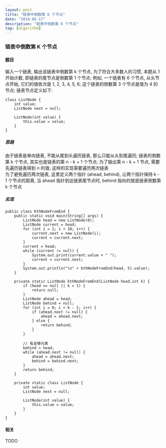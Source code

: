 ```yaml
---
layout: post
title: "链表中倒数第 K 个节点"
date: "2019-06-17"
description: "链表中倒数第 K 个节点"
tag: [algorithm]
---
```


### 链表中倒数第 K 个节点

#### 题目
输入一个链表, 输出该链表中倒数第 k 个节点, 为了符合大多数人的习惯, 本题从 1 开始计数, 即链表的尾节点是倒数第 1 个节点; 例如, 一个链表有 6 个节点, 从头节点开始, 它们的值依次是 1, 2, 3, 4, 5, 6; 这个链表的倒数第 3 个节点是值为 4 的节点; 链表节点定义如下:
```
class ListNode {
    int value;
    ListNode next = null;

    ListNode(int value) {
        this.value = value;
    }
}
```

##### 思路
由于链表是单向链表, 不能从尾到头遍历链表, 那么只能从头到尾遍历; 链表的倒数第 k 个节点, 其实也是链表的第 n - k + 1 个节点; 为了输出第 n - k + 1 节点, 需要先遍历链表得到 n 的值; 这样的实现需要遍历两次链表  
为了避免遍历两次链表, 这里定义两个指针 (ahead, behind), 让两个指针保持 k - 1 个节点的距离, 当 ahead 指针到达链表尾节点时, behind 指向的就是链表倒数第 k 个节点

##### 实现
```
public class KthNodeFromEnd {
    public static void main(String[] args) {
        ListNode head = new ListNode(0);
        ListNode current = head;
        for (int i = 1; i < 10; i++) {
            current.next = new ListNode(i);
            current = current.next;
        }
        current = head;
        while (current != null) {
            System.out.print(current.value + " ");
            current = current.next;
        }
        System.out.println("\n" + kthNodeFromEnd(head, 5).value);
    }

    private static ListNode kthNodeFromEnd(ListNode head,int k) {
        if (head == null || k < 1) {
            return null;
        }
        ListNode ahead = head;
        ListNode behind = null;
        for (int i = 0; i < k - 1; i++) {
            if (ahead.next != null) {
                ahead = ahead.next;
            } else {
                return behind;
            }
        }

        // 有足够元素
        behind = head;
        while (ahead.next != null) {
            ahead = ahead.next;
            behind = behind.next;
        }
        return behind;
    }

    private static class ListNode {
        int value;
        ListNode next = null;

        ListNode(int value) {
            this.value = value;
        }
    }
}
```

#### 相关
TODO
